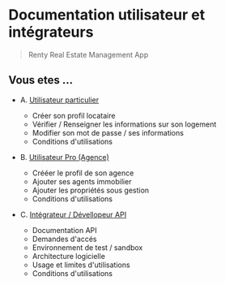 # Documentation utilisateur et intégrateurs
> Renty Real Estate Management App

## Vous etes ...

- A. [Utilisateur particulier](/tenants)

    - Créer son profil locataire
    - Vérifier / Renseigner les informations sur son logement
    - Modifier son mot de passe / ses informations
    - Conditions d'utilisations

- B. [Utilisateur Pro (Agence)](/company)

    - Crééer le profil de son agence
    - Ajouter ses agents immobilier
    - Ajouter les propriétés sous gestion
    - Conditions d'utilisations

- C. [Intégrateur / Dévellopeur API](/developer)

    - Documentation API
    - Demandes d'accés
    - Environnement de test / sandbox
    - Architecture logicielle
    - Usage et limites d'utilisations
    - Conditions d'utilisations
